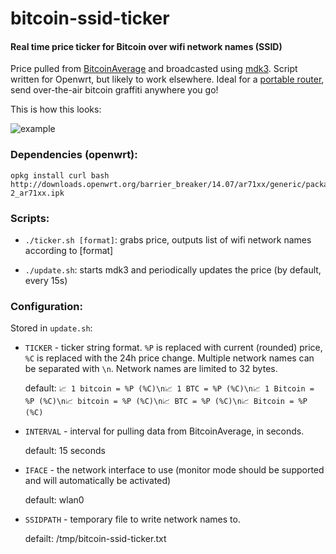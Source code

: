 # bitcoin-ssid-ticker

#### Real time price ticker for Bitcoin over wifi network names (SSID)

Price pulled from [BitcoinAverage](https://bitcoinaverage.com/) and broadcasted using [mdk3](http://tools.kali.org/wireless-attacks/mdk3).
Script written for Openwrt, but likely to work elsewhere. Ideal for a [portable router](https://wiki.openwrt.org/toh/tp-link/tl-mr3040),
send over-the-air bitcoin graffiti anywhere you go!

This is how this looks:

![example](https://github.com/shesek/bitcoin-ssid-ticker/raw/master/example.png)

### Dependencies (openwrt):

    opkg install curl bash http://downloads.openwrt.org/barrier_breaker/14.07/ar71xx/generic/packages/oldpackages/mdk3_v6-2_ar71xx.ipk

### Scripts:

- `./ticker.sh [format]`: grabs price, outputs list of wifi network names according to [format]

- `./update.sh`: starts mdk3 and periodically updates the price (by default, every 15s)

### Configuration:

Stored in `update.sh`:

- `TICKER` - ticker string format. `%P` is replaced with current (rounded) price, `%C` is replaced with the 24h price change. Multiple network names can be separated with `\n`.
    Network names are limited to 32 bytes.

    default: `📈 1 bitcoin = %P (%C)\n📈 1 BTC = %P (%C)\n📈 1 Bitcoin = %P (%C)\n📈 bitcoin = %P (%C)\n📈 BTC = %P (%C)\n📈 Bitcoin = %P (%C)`

- `INTERVAL` - interval for pulling data from BitcoinAverage, in seconds.

    default: 15 seconds

- `IFACE` - the network interface to use (monitor mode should be supported and will automatically be activated)

    default: wlan0

- `SSIDPATH` - temporary file to write network names to.

    defailt: /tmp/bitcoin-ssid-ticker.txt

